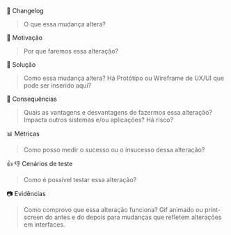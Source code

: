 :memo: Changelog

> O que essa mudança altera?

:balloon: Motivação

> Por que faremos essa alteração?

:construction_worker: Solução

> Como essa mudança altera? Há Protótipo ou Wireframe de UX/UI que pode ser inserido aqui?

:money_mouth_face: Consequências

> Quais as vantagens e desvantagens de fazermos essa alteração?
> Impacta outros sistemas e/ou aplicações? Há risco?

:bar_chart: Métricas

> Como posso medir o sucesso ou o insucesso dessa alteração?

:+1: :-1: Cenários de teste

> Como é possível testar essa alteração?

:camera: Evidências

> Como comprovo que essa alteração funciona?
> Gif animado ou print-screen do antes e do depois para mudanças que refletem alterações em interfaces.
